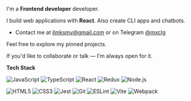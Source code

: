 I'm a **Frontend developer** developer.  

I build web applications with **React**. Also create CLI apps and chatbots.

* Contact me at [ilmksmv@gmail.com](mailto:ilmksmv@gmail.com) or on Telegram [@mxclg](https://t.me/mxclg)

Feel free to explore my pinned projects.

If you'd like to collaborate or  talk — I'm always open for it.

**Tech Stack**

![JavaScript](https://img.shields.io/badge/JavaScript-F7DF1E?style=for-the-badge&logo=javascript&logoColor=000)
![TypeScript](https://img.shields.io/badge/TypeScript-3178C6?style=for-the-badge&logo=typescript&logoColor=fff)
![React](https://img.shields.io/badge/React-20232A?style=for-the-badge&logo=react&logoColor=61DAFB)
![Redux](https://img.shields.io/badge/Redux-593D88?style=for-the-badge&logo=redux&logoColor=fff)
![Node.js](https://img.shields.io/badge/Node.js-339933?style=for-the-badge&logo=nodedotjs&logoColor=fff)


![HTML5](https://img.shields.io/badge/HTML5-E34F26?style=for-the-badge&logo=html5&logoColor=fff)
![CSS3](https://img.shields.io/badge/CSS3-1572B6?style=for-the-badge&logo=css3&logoColor=fff)
![Jest](https://img.shields.io/badge/Jest-C21325?style=for-the-badge&logo=jest&logoColor=fff)
![Git](https://img.shields.io/badge/Git-F05032?style=for-the-badge&logo=git&logoColor=fff)
![ESLint](https://img.shields.io/badge/ESLint-4B32C3?style=for-the-badge&logo=eslint&logoColor=fff)
![Vite](https://img.shields.io/badge/Vite-646CFF?style=for-the-badge&logo=vite&logoColor=fff)
![Webpack](https://img.shields.io/badge/Webpack-8DD6F9?style=for-the-badge&logo=webpack&logoColor=000)
